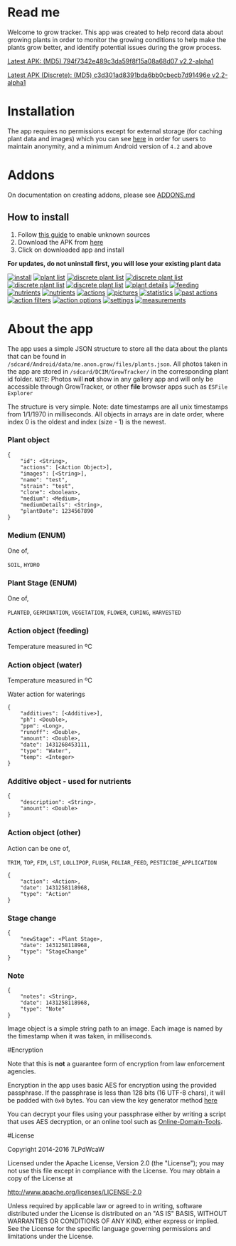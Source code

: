 # Read me

Welcome to grow tracker. This app was created to help record data about growing plants in order to monitor the growing conditions to help make the plants grow better, and identify potential issues during the grow process.

[Latest APK: (MD5) 794f7342e489c3da59f8f15a08a68d07 v2.2-alpha1](https://github.com/7LPdWcaW/GrowTracker-Android/raw/master/app/app-production-release.apk)

[Latest APK (Discrete): (MD5) c3d301ad8391bda6bb0cbecb7d91496e v2.2-alpha1](https://github.com/7LPdWcaW/GrowTracker-Android/raw/master/app/app-discrete-release.apk)

# Installation

The app requires no permissions except for external storage (for caching plant data and images) which you can see [here](https://github.com/7LPdWcaW/GrowTracker-Android/blob/develop/app/src/main/AndroidManifest.xml) in order for users to maintain anonymity, and a minimum Android version of `4.2` and above

# Addons

On documentation on creating addons, please see [ADDONS.md](ADDONS.md)

## How to install

1. Follow [this guide](https://gameolith.uservoice.com/knowledgebase/articles/76902-android-4-0-tablets-allowing-app-installs-from) to enable unknown sources
2. Download the APK from [here](https://github.com/7LPdWcaW/GrowTracker-Android/releases)
3. Click on downloaded app and install

**For updates, do not uninstall first, you will lose your existing plant data**

[![install](screenshots/install-thumb.png)](screenshots/install.png)
[![plant list](screenshots/1-thumb.png)](screenshots/1.png)
[![discrete plant list](screenshots/1b-thumb.png)](screenshots/1b.png)
[![discrete plant list](screenshots/1c-thumb.png)](screenshots/1c.png)
[![discrete plant list](screenshots/1d-thumb.png)](screenshots/1d.png)
[![discrete plant list](screenshots/1e-thumb.png)](screenshots/1e.png)
[![plant details](screenshots/2-thumb.png)](screenshots/2.png)
[![feeding](screenshots/3-thumb.png)](screenshots/3.png)
[![nutrients](screenshots/4-thumb.png)](screenshots/4.png)
[![nutrients](screenshots/4b-thumb.png)](screenshots/4b.png)
[![actions](screenshots/5-thumb.png)](screenshots/5.png)
[![pictures](screenshots/6-thumb.png)](screenshots/6.png)
[![statistics](screenshots/7-thumb.png)](screenshots/7.png)
[![past actions](screenshots/8-thumb.png)](screenshots/8.png)
[![action filters](screenshots/9-thumb.png)](screenshots/9.png)
[![action options](screenshots/10-thumb.png)](screenshots/10.png)
[![settings](screenshots/11-thumb.png)](screenshots/11.png)
[![measurements](screenshots/12-thumb.png)](screenshots/12.png)

# About the app

The app uses a simple JSON structure to store all the data about the plants that can be found in `/sdcard/Android/data/me.anon.grow/files/plants.json`. All photos taken in the app are stored in `/sdcard/DCIM/GrowTracker/` in the corresponding plant id folder. `NOTE`: Photos will **not** show in any gallery app and will only be accessible through GrowTracker, or other **file** browser apps such as `ESFile Explorer`

The structure is very simple. Note: date timestamps are all unix timestamps from 1/1/1970 in milliseconds. All objects in arrays are in date order, where index 0 is the oldest and index (size - 1) is the newest.

### Plant object

```
{
    "id": <String>,
    "actions": [<Action Object>],
    "images": [<String>],
    "name": "test",
    "strain": "test",
    "clone": <boolean>,
    "medium": <Medium>,
    "mediumDetails": <String>,
    "plantDate": 1234567890
}
```

### Medium (ENUM)

One of,

`SOIL`, `HYDRO`

### Plant Stage (ENUM)

One of,

`PLANTED`, `GERMINATION`, `VEGETATION`, `FLOWER`, `CURING`, `HARVESTED`

### Action object (feeding)

Temperature measured in ºC


### Action object (water)

Temperature measured in ºC

Water action for waterings

```
{
    "additives": [<Additive>],
    "ph": <Double>,
    "ppm": <Long>,
    "runoff": <Double>,
    "amount": <Double>,
    "date": 1431268453111,
    "type": "Water",
    "temp": <Integer>
}
```

### Additive object - used for nutrients

```
{
    "description": <String>,
    "amount": <Double>
}
```

### Action object (other)

Action can be one of,

`TRIM`, `TOP`, `FIM`, `LST`, `LOLLIPOP`, `FLUSH`, `FOLIAR_FEED`, `PESTICIDE_APPLICATION`

```
{
    "action": <Action>,
    "date": 1431258118968,
    "type": "Action"
}
```

### Stage change

```
{
    "newStage": <Plant Stage>,
    "date": 1431258118968,
    "type": "StageChange"
}
```

### Note

```
{
    "notes": <String>,
    "date": 1431258118968,
    "type": "Note"
}
```

Image object is a simple string path to an image. Each image is named by the timestamp when it was taken, in milliseconds.

#Encryption

Note that this is **not** a guarantee form of encryption from law enforcement agencies.

Encryption in the app uses basic AES for encryption using the provided passphrase. If the passphrase is less than 128 bits (16 UTF-8 chars), it will be padded with `0x0` bytes. You can view the key generator method [here](https://github.com/7LPdWcaW/GrowTracker-Android/blob/master/app/src/main/java/me/anon/lib/helper/EncryptionHelper.java#L27)

You can decrypt your files using your passphrase either by writing a script that uses AES decryption, or an online tool such as [Online-Domain-Tools](http://aes.online-domain-tools.com/).

#License

Copyright 2014-2016 7LPdWcaW

Licensed under the Apache License, Version 2.0 (the "License");
you may not use this file except in compliance with the License.
You may obtain a copy of the License at

   http://www.apache.org/licenses/LICENSE-2.0

Unless required by applicable law or agreed to in writing, software
distributed under the License is distributed on an "AS IS" BASIS,
WITHOUT WARRANTIES OR CONDITIONS OF ANY KIND, either express or implied.
See the License for the specific language governing permissions and
limitations under the License.
